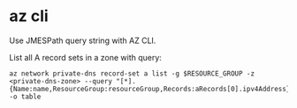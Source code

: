 # az cli

Use JMESPath query string with AZ CLI.

List all A record sets in a zone with query:
```
az network private-dns record-set a list -g $RESOURCE_GROUP -z <private-dns-zone> --query "[*].{Name:name,ResourceGroup:resourceGroup,Records:aRecords[0].ipv4Address}" -o table
```
